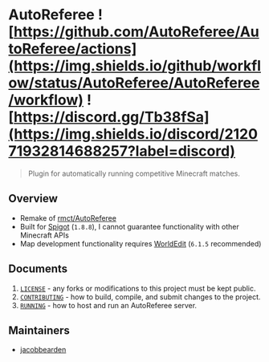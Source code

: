 # AutoReferee ![https://github.com/AutoReferee/AutoReferee/actions](https://img.shields.io/github/workflow/status/AutoReferee/AutoReferee/workflow) ![https://discord.gg/Tb38fSa](https://img.shields.io/discord/212071932814688257?label=discord)

> Plugin for automatically running competitive Minecraft matches.

## Overview
- Remake of [rmct/AutoReferee](https://github.com/rmct/autoreferee)
- Built for [Spigot](https://www.spigotmc.org/) (`1.8.8`), I cannot guarantee functionality with other Minecraft APIs
- Map development functionality requires [WorldEdit](https://dev.bukkit.org/projects/worldedit) (`6.1.5` recommended)

## Documents
1. [`LICENSE`](LICENSE) - any forks or modifications to this project must be kept public.
2. [`CONTRIBUTING`](docs/CONTRIBUTING.md) - how to build, compile, and submit changes to the project.
3. [`RUNNING`](docs/RUNNING.md) - how to host and run an AutoReferee server.

## Maintainers
- [jacobbearden](https://github.com/jacobbearden)
